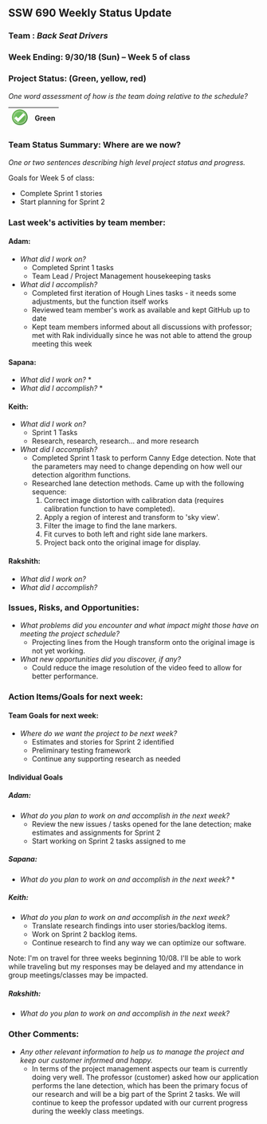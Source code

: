 ## SSW 690 Weekly Status Update 

### Team : _Back Seat Drivers_

### Week Ending: 9/30/18 (Sun) – Week 5 of class

### Project Status: (Green, yellow, red)

_One word assessment of how is the team doing relative to the schedule?_

| ![Green](https://github.com/Scarabyte/SSW690-Project/blob/master/docs/StatusUpdates/status_green.png?raw=true) | Green  |
| ----------- |:-----------:|

### Team Status Summary: Where are we now?

_One or two sentences describing high level project status and progress._

Goals for Week 5 of class:
* Complete Sprint 1 stories
* Start planning for Sprint 2

### Last week&#39;s activities by team member:

#### Adam:

* _What did I work on?_
  * Completed Sprint 1 tasks
  * Team Lead / Project Management housekeeping tasks
* _What did I accomplish?_
  * Completed first iteration of Hough Lines tasks - it needs some adjustments, but the function itself works
  * Reviewed team member's work as available and kept GitHub up to date
  * Kept team members informed about all discussions with professor; met with Rak individually since he was not able to attend the group meeting this week

#### Sapana:

* _What did I work on?_
  * 
* _What did I accomplish?_
  * 

#### Keith:

* _What did I work on?_
  * Sprint 1 Tasks
  * Research, research, research... and more research
* _What did I accomplish?_
  * Completed Sprint 1 task to perform Canny Edge detection. Note that the parameters may need to change depending on how well our detection algorithm functions.
  * Researched lane detection methods. Came up with the following sequence:
    1. Correct image distortion with calibration data (requires calibration function to have completed).
    2. Apply a region of interest and transform to 'sky view'.
    3. Filter the image to find the lane markers.
    4. Fit curves to both left and right side lane markers.
    5. Project back onto the original image for display.

#### Rakshith:

* _What did I work on?_
* _What did I accomplish?_


### Issues, Risks, and Opportunities:

* _What problems did you encounter and what impact might those have on meeting the project schedule?_
  * Projecting lines from the Hough transform onto the original image is not yet working.
* _What new opportunities did you discover, if any?_
  * Could reduce the image resolution of the video feed to allow for better performance.

### Action Items/Goals for next week:

#### Team Goals for next week:

* _Where do we want the project to be next week?_
  * Estimates and stories for Sprint 2 identified
  * Preliminary testing framework
  * Continue any supporting research as needed

#### Individual Goals

##### Adam:

* _What do you plan to work on and accomplish in the next week?_
  * Review the new issues / tasks opened for the lane detection; make estimates and assignments for Sprint 2
  * Start working on Sprint 2 tasks assigned to me

##### Sapana:

* _What do you plan to work on and accomplish in the next week?_
  * 

##### Keith:

* _What do you plan to work on and accomplish in the next week?_
  * Translate research findings into user stories/backlog items.
  * Work on Sprint 2 backlog items.
  * Continue research to find any way we can optimize our software.
  
Note: I'm on travel for three weeks beginning 10/08. I'll be able to work while traveling but my responses may be delayed and my attendance in group meetings/classes may be impacted.

##### Rakshith:

* _What do you plan to work on and accomplish in the next week?_

### Other Comments:

* _Any other relevant information to help us to manage the project and keep our customer informed and happy._
  * In terms of the project management aspects our team is currently doing very well. The professor (customer) asked how our application performs the lane detection, which has been the primary focus of our research and will be a big part of the Sprint 2 tasks. We will continue to keep the professor updated with our current progress during the weekly class meetings.
  
